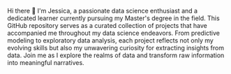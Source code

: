 Hi there 👋
I'm Jessica, a passionate data science enthusiast and a dedicated learner currently pursuing my Master's degree in the field. 
This GitHub repository serves as a curated collection of projects that have accompanied me throughout my data science endeavors. From predictive modeling to 
exploratory data analysis, each project reflects not only my evolving skills but also my unwavering curiosity for extracting insights from data. 
Join me as I explore the realms of data and transform raw information into meaningful narratives.
